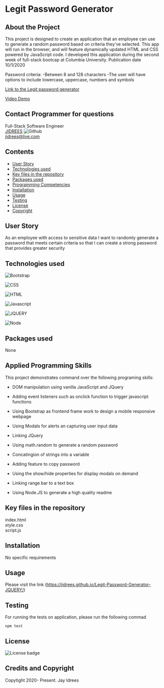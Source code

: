 # Legit Password Generator

## About the Project
This project is designed to create an application that an employee can use to generate a random password based on criteria they’ve selected. This app will run in the browser, and will feature dynamically updated HTML and CSS powered by JavaScript code. I developed this application during the second week of full-stack bootcap at Columbia University. Publication date 10/1/2020 <br />

Password criteria:
-Between 8 and 128 characters
-The user will have options to include lowercase, uppercase, numbers and symbols

[Link to the Legit password generator](https://jidrees.github.io/Legit-Password-Generator-JQUERY/)

[Video Demo](https://youtu.be/7KRAyJFtxmc)


## Contact Programmer for questions


Full-Stack Software Engineer<br />
[JIDREES](https://github.com/jidrees) ![Github](http://img.shields.io/badge/github-black?style=flat&logo=github)<br />
jidrees@live.com



## Contents

- [User Story](#user-story)
- [Technologies used](#technologies-used)
- [Key files in the repository](#key-files-in-the-repository)
- [Packages used](#packages-used)
- [Programming Competencies](#programming-competencies)
- [Installation](#installation)
- [Usage](#usage)
- [Testing](#testing)
- [License](#license)
- [Copyright](#copyright)


## User Story

As an employee with access to sensitive data I want to randomly generate a password that meets certain criteria so that I can create a strong password that provides greater security




## Technologies used


![Bootstrap](https://img.shields.io/badge/Bootstrap-blueviolet?style=for-the-badge&logo=bootstrap)

![CSS](https://img.shields.io/badge/css-darkgreen?style=for-the-badge&logo=css3)

![HTML](https://img.shields.io/badge/HTML-informational?style=for-the-badge&logo=html5)

![Javascript](https://img.shields.io/badge/JavaScript-black?style=for-the-badge&logo=JavaScript)

![JQUERY](https://img.shields.io/badge/jquery-purple?style=for-the-badge&logo=jquery)

![Node](https://img.shields.io/badge/Node-green?style=for-the-badge&logo=Node.js)



## Packages used

None

## Applied Programming Skills

This project demonstrates command over the following programing skills: 

- DOM manipulation using vanilla JavaScript and JQuery

- Adding event listeners such as onclick function to trigger javascript functions

- Using Bootstrap as frontend frame work to design a mobile responsive webpage

- Using Modals for alerts an capturing user input data

- Linking JQuery 

- Using math.random to generate a random password

- Concatingion of strings into a variable

- Adding feature to copy password

- Using the show/hide properties for display modals on demand

- Linking range bar to a text box

- Using Node.JS to generate a high quality readme

## Key files in the repository

index.html <br />
style.css <br />
script.js


## Installation

No specific requirements

## Usage

Please visit the link (https://jidrees.github.io/Legit-Password-Generator-JQUERY/)


## Testing

For running the tests on application, please run the following commad

```
npm test
```


## License 

![License badge](https://img.shields.io/badge/license-MIT-blue.svg)


## Credits and Copyright 
Copytight 2020- Present. Jay Idrees


